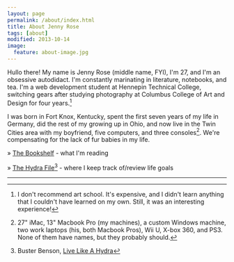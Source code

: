 ```yaml
---
layout: page
permalink: /about/index.html
title: About Jenny Rose
tags: [about]
modified: 2013-10-14
image:
  feature: about-image.jpg
---
```


Hullo there! My name is Jenny Rose (middle name, FYI), I'm 27, and I'm an obsessive autodidact. I'm constantly marinating in literature, notebooks, and tea. I'm a web development student at Hennepin Technical College, switching gears after studying photography at Columbus College of Art and Design for four years.[^1] 

I was born in Fort Knox, Kentucky, spent the first seven years of my life in Germany, did the rest of my growing up in Ohio, and now live in the Twin Cities area with my boyfriend, five computers, and three consoles[^2]. We're compensating for the lack of fur babies in my life.


» [The Bookshelf](/bookshelf) - what I'm reading

» [The Hydra File](/hydra)[^3] - where I keep track of/review life goals

***

[^1]: I don't recommend art school. It's expensive, and I didn't learn anything that I couldn't have learned on my own. Still, it was an interesting experience!
[^2]: 27" iMac, 13" Macbook Pro (my machines), a custom Windows machine, two work laptops (his, both Macbook Pros), Wii U, X-box 360, and PS3. None of them have names, but they probably should.
[^3]: Buster Benson, [Live Like A Hydra](https://medium.com/better-humans/c02337782a89)